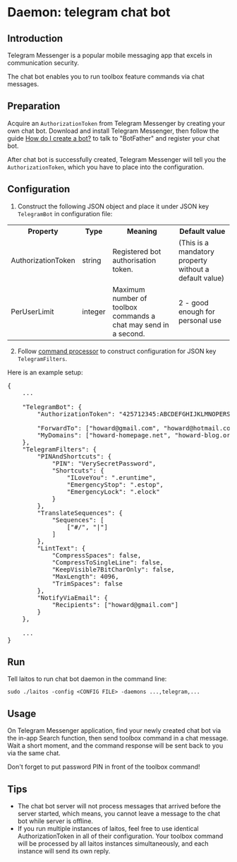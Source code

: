 # Daemon: telegram chat bot

## Introduction
Telegram Messenger is a popular mobile messaging app that excels in communication security.

The chat bot enables you to run toolbox feature commands via chat messages.

## Preparation
Acquire an `AuthorizationToken` from Telegram Messenger by creating your own chat bot. Download and install Telegram
Messenger, then follow the guide [How do I create a bot?](https://core.telegram.org/bots) to talk to "BotFather" and
register your chat bot.

After chat bot is successfully created, Telegram Messenger will tell you the `AuthorizationToken`, which you have to
place into the configuration.

## Configuration
1. Construct the following JSON object and place it under JSON key `TelegramBot` in configuration file:
<table>
<tr>
    <th>Property</th>
    <th>Type</th>
    <th>Meaning</th>
    <th>Default value</th>
</tr>
<tr>
    <td>AuthorizationToken</td>
    <td>string</td>
    <td>Registered bot authorisation token.</td>
    <td>(This is a mandatory property without a default value)</td>
</tr>
<tr>
    <td>PerUserLimit</td>
    <td>integer</td>
    <td>Maximum number of toolbox commands a chat may send in a second.</td>
    <td>2 - good enough for personal use</td>
</tr>
</table>

2. Follow [command processor](https://github.com/HouzuoGuo/laitos/wiki/Command-processor) to construct configuration for
   JSON key `TelegramFilters`.

Here is an example setup:
<pre>
{
    ...

    "TelegramBot": {
        "AuthorizationToken": "425712345:ABCDEFGHIJKLMNOPERSTUVWXYZ",

        "ForwardTo": ["howard@gmail.com", "howard@hotmail.com"],
        "MyDomains": ["howard-homepage.net", "howard-blog.org"],
    },
    "TelegramFilters": {
        "PINAndShortcuts": {
            "PIN": "VerySecretPassword",
            "Shortcuts": {
                "ILoveYou": ".eruntime",
                "EmergencyStop": ".estop",
                "EmergencyLock": ".elock"
            }
        },
        "TranslateSequences": {
            "Sequences": [
                ["#/", "|"]
            ]
        },
        "LintText": {
            "CompressSpaces": false,
            "CompressToSingleLine": false,
            "KeepVisible7BitCharOnly": false,
            "MaxLength": 4096,
            "TrimSpaces": false
        },
        "NotifyViaEmail": {
            "Recipients": ["howard@gmail.com"]
        }
    },

    ...
}
</pre>

## Run
Tell laitos to run chat bot daemon in the command line:

    sudo ./laitos -config <CONFIG FILE> -daemons ...,telegram,...

## Usage
On Telegram Messenger application, find your newly created chat bot via the in-app Search function, then send toolbox
command in a chat message. Wait a short moment, and the command response will be sent back to you via the same chat.

Don't forget to put password PIN in front of the toolbox command!

## Tips
- The chat bot server will not process messages that arrived before the server started, which means, you cannot leave a
  message to the chat bot while server is offline.
- If you run multiple instances of laitos, feel free to use identical AuthorizationToken in all of their configuration.
  Your toolbox command will be processed by all laitos instances simultaneously, and each instance will send its own
  reply.